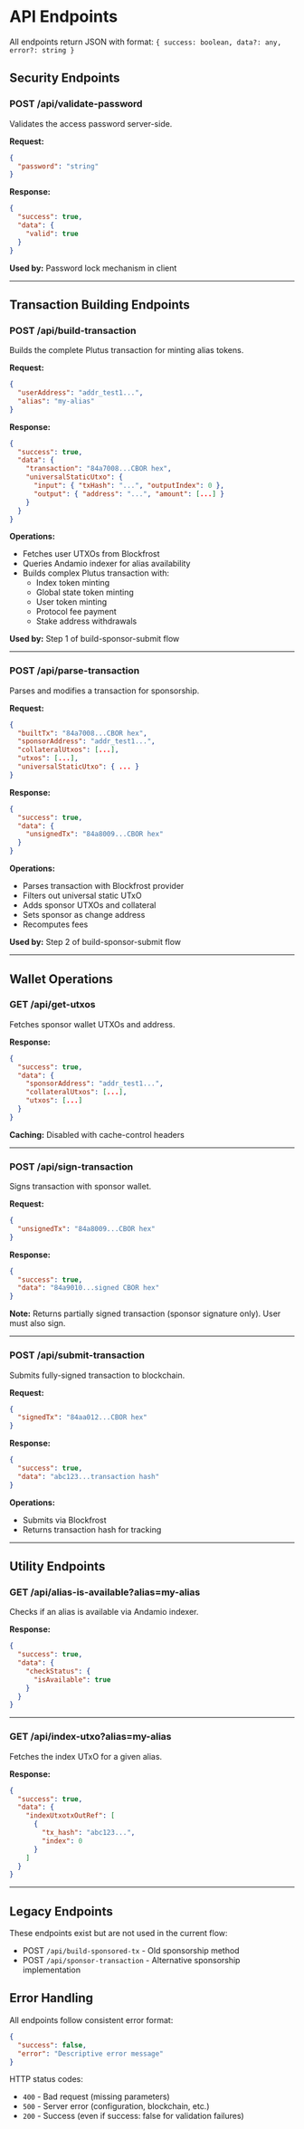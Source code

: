 # API Endpoints

All endpoints return JSON with format: `{ success: boolean, data?: any, error?: string }`

## Security Endpoints

### POST /api/validate-password

Validates the access password server-side.

**Request:**
```json
{
  "password": "string"
}
```

**Response:**
```json
{
  "success": true,
  "data": {
    "valid": true
  }
}
```

**Used by:** Password lock mechanism in client

---

## Transaction Building Endpoints

### POST /api/build-transaction

Builds the complete Plutus transaction for minting alias tokens.

**Request:**
```json
{
  "userAddress": "addr_test1...",
  "alias": "my-alias"
}
```

**Response:**
```json
{
  "success": true,
  "data": {
    "transaction": "84a7008...CBOR hex",
    "universalStaticUtxo": {
      "input": { "txHash": "...", "outputIndex": 0 },
      "output": { "address": "...", "amount": [...] }
    }
  }
}
```

**Operations:**
- Fetches user UTXOs from Blockfrost
- Queries Andamio indexer for alias availability
- Builds complex Plutus transaction with:
  - Index token minting
  - Global state token minting
  - User token minting
  - Protocol fee payment
  - Stake address withdrawals

**Used by:** Step 1 of build-sponsor-submit flow

---

### POST /api/parse-transaction

Parses and modifies a transaction for sponsorship.

**Request:**
```json
{
  "builtTx": "84a7008...CBOR hex",
  "sponsorAddress": "addr_test1...",
  "collateralUtxos": [...],
  "utxos": [...],
  "universalStaticUtxo": { ... }
}
```

**Response:**
```json
{
  "success": true,
  "data": {
    "unsignedTx": "84a8009...CBOR hex"
  }
}
```

**Operations:**
- Parses transaction with Blockfrost provider
- Filters out universal static UTxO
- Adds sponsor UTXOs and collateral
- Sets sponsor as change address
- Recomputes fees

**Used by:** Step 2 of build-sponsor-submit flow

---

## Wallet Operations

### GET /api/get-utxos

Fetches sponsor wallet UTXOs and address.

**Response:**
```json
{
  "success": true,
  "data": {
    "sponsorAddress": "addr_test1...",
    "collateralUtxos": [...],
    "utxos": [...]
  }
}
```

**Caching:** Disabled with cache-control headers

---

### POST /api/sign-transaction

Signs transaction with sponsor wallet.

**Request:**
```json
{
  "unsignedTx": "84a8009...CBOR hex"
}
```

**Response:**
```json
{
  "success": true,
  "data": "84a9010...signed CBOR hex"
}
```

**Note:** Returns partially signed transaction (sponsor signature only). User must also sign.

---

### POST /api/submit-transaction

Submits fully-signed transaction to blockchain.

**Request:**
```json
{
  "signedTx": "84aa012...CBOR hex"
}
```

**Response:**
```json
{
  "success": true,
  "data": "abc123...transaction hash"
}
```

**Operations:**
- Submits via Blockfrost
- Returns transaction hash for tracking

---

## Utility Endpoints

### GET /api/alias-is-available?alias=my-alias

Checks if an alias is available via Andamio indexer.

**Response:**
```json
{
  "success": true,
  "data": {
    "checkStatus": {
      "isAvailable": true
    }
  }
}
```

---

### GET /api/index-utxo?alias=my-alias

Fetches the index UTxO for a given alias.

**Response:**
```json
{
  "success": true,
  "data": {
    "indexUtxotxOutRef": [
      {
        "tx_hash": "abc123...",
        "index": 0
      }
    ]
  }
}
```

---

## Legacy Endpoints

These endpoints exist but are not used in the current flow:

- POST `/api/build-sponsored-tx` - Old sponsorship method
- POST `/api/sponsor-transaction` - Alternative sponsorship implementation

## Error Handling

All endpoints follow consistent error format:

```json
{
  "success": false,
  "error": "Descriptive error message"
}
```

HTTP status codes:
- `400` - Bad request (missing parameters)
- `500` - Server error (configuration, blockchain, etc.)
- `200` - Success (even if success: false for validation failures)
